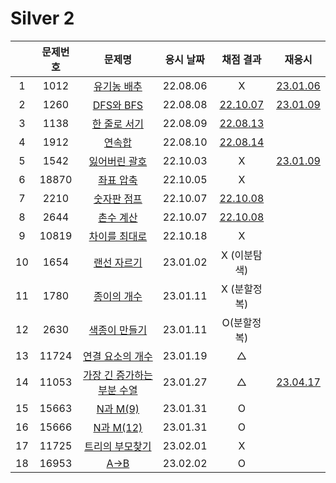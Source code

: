 # Silver 2

|     | 문제번호 |                  문제명                  | 응시 날짜 |        채점 결과         |            재응시             |
| :-: | :------: | :--------------------------------------: | :-------: | :----------------------: | :---------------------------: |
|  1  |   1012   |         [유기농 배추](./1012.js)         | 22.08.06  |            X             | [23.01.06](./replay/1012.js)  |
|  2  |   1260   |          [DFS와 BFS](./1260.js)          | 22.08.08  | [22.10.07](./1260_re.js) | [23.01.09](./replay/1260.js)  |
|  3  |   1138   |        [한 줄로 서기](./1138.js)         | 22.08.09  | [22.08.13](./1138_re.js) |
|  4  |   1912   |           [연속합](./1912.js)            | 22.08.10  | [22.08.14](./1912_re.js) |
|  5  |   1542   |        [잃어버린 괄호](./1542.js)        | 22.10.03  |            X             | [23.01.09](./replay/1542.js)  |
|  6  |  18870   |         [좌표 압축](./18870.js)          | 22.10.05  |            X             |
|  7  |   2210   |         [숫자판 점프](./2210.js)         | 22.10.07  | [22.10.08](./2210_re.js) |
|  8  |   2644   |          [촌수 계산](./2644.js)          | 22.10.07  | [22.10.08](./2644_re.js) |
|  9  |  10819   |       [차이를 최대로](./10819.js)        | 22.10.18  |            X             |
| 10  |   1654   |         [랜선 자르기](./1654.js)         | 23.01.02  |       X (이분탐색)       |
| 11  |   1780   |         [종이의 개수](./1780.js)         | 23.01.11  |       X (분할정복)       |
| 12  |   2630   |        [색종이 만들기](./2630.js)        | 23.01.11  |       O(분할정복)        |
| 13  |  11724   |      [연결 요소의 개수](./11724.js)      | 23.01.19  |            △             |
| 14  |  11053   | [가장 긴 증가하는 부분 수열](./11053.js) | 23.01.27  |            △             | [23.04.17](./replay/11053.js) |
| 15  |  15663   |          [N과 M(9)](./15663.js)          | 23.01.31  |            O             |
| 16  |  15666   |         [N과 M(12)](./15666.js)          | 23.01.31  |            O             |
| 17  |  11725   |      [트리의 부모찾기](./11725.js)       | 23.02.01  |            X             |
| 18  |  16953   |            [A->B](./16953.js)            | 23.02.02  |            O             |
